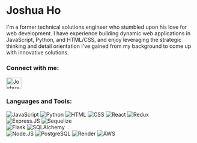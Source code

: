 # Joshua Ho


I'm a former technical solutions engineer who stumbled upon his love for web development. I have experience building dynamic web applications in JavaScript, Python, and HTML/CSS, and enjoy leveraging the strategic thinking and detail orientation I've gained from my background to come up with innovative solutions.

<h3 align="left">Connect with me:</h3>
<p align="left">

<a href="https://www.linkedin.com/in/joshua-ho-5790/" target="blank"><img align="center" src="https://raw.githubusercontent.com/rahuldkjain/github-profile-readme-generator/master/src/images/icons/Social/linked-in-alt.svg" alt="JoshuaHo" height="30" width="40" /></a>
</p>

<h3 align="left">Languages and Tools:</h3>

![JavaScript](https://img.shields.io/badge/JavaScript-F7DF1E?style=for-the-badge&logo=javascript&logoColor=black)
![Python](https://img.shields.io/badge/Python-14354C?style=for-the-badge&logo=python&logoColor=white)
![HTML](https://img.shields.io/badge/html5-%23E34F26.svg?style=for-the-badge&logo=html5&logoColor=white)
![CSS](https://img.shields.io/badge/CSS-2965f1?&style=for-the-badge&logo=css3&logoColor=white)
![React](https://img.shields.io/badge/React-20232A?style=for-the-badge&logo=react&logoColor=61DAFB)
![Redux](https://img.shields.io/badge/Redux-593D88?style=for-the-badge&logo=redux&logoColor=white)  
![Express.JS](https://img.shields.io/badge/Express.js-404D59?style=for-the-badge&logo=express)
![Sequelize](https://img.shields.io/badge/-sequelize-white?logo=sequelize&style=for-the-badge)  
![Flask](https://img.shields.io/badge/Flask-000000?style=for-the-badge&logo=flask&logoColor=white)
![SQLAlchemy](https://img.shields.io/badge/SQLALCHEMY-800020?style=for-the-badge&logo=sqlalchemy)  
![Node.JS](https://img.shields.io/badge/Node.js-43853D?style=for-the-badge&logo=node.js&logoColor=white)
![PostgreSQL](https://img.shields.io/badge/PostgreSQL-316192?style=for-the-badge&logo=postgresql&logoColor=white)
![Render](https://img.shields.io/badge/Render-black?style=for-the-badge&logo=render&logoColor=46E3B7)
![AWS](https://img.shields.io/badge/AWS-%23FF9900.svg?style=for-the-badge&logo=amazon-aws&logoColor=white)

